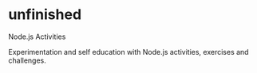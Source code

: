 # unfinished

Node.js Activities

Experimentation and self education with Node.js activities, exercises and challenges.
